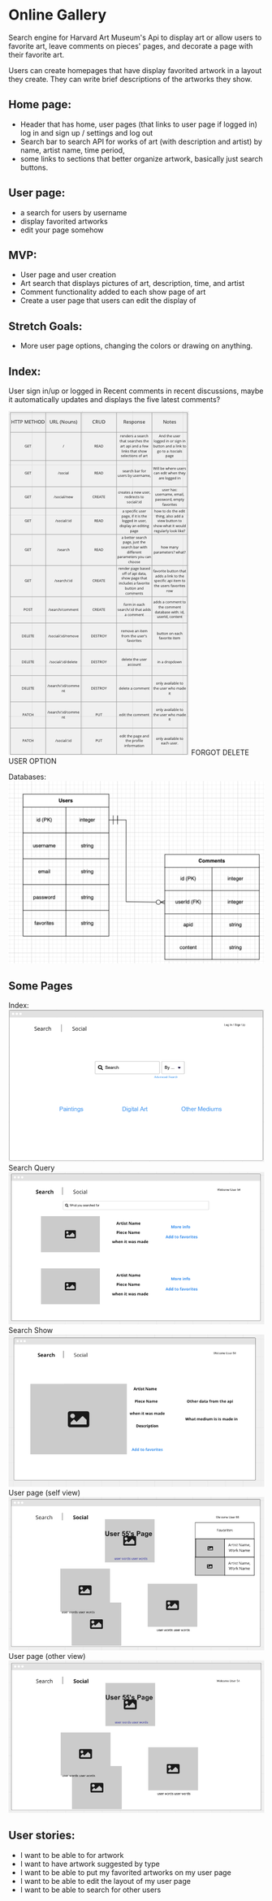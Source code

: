 # Online Gallery

Search engine for Harvard Art Museum's Api to display art or allow users to favorite art, leave comments on pieces' pages, and decorate a page with their favorite art.

Users can create homepages that have display favorited artwork in a layout they create. They can write brief descriptions of the artworks they show.


## Home page:
- Header that has home, user pages (that links to user page if logged in) log in and sign up / settings and log out
- Search bar to search API for works of art (with description and artist) by name, artist name, time period, 
- some links to sections that better organize artwork, basically just search buttons.

## User page:
- a search for users by username
- display favorited artworks
- edit your page somehow


## MVP:
- User page and user creation
- Art search that displays pictures of art, description, time, and artist
- Comment functionality added to each show page of art
- Create a user page that users can edit the display of

## Stretch Goals:
- More user page options, changing the colors or drawing on anything.

## Index:
User sign in/up or logged in
Recent comments in recent discussions, maybe it automatically updates and displays the five latest comments?

![RESTful routes](pics/RESTful.png)
FORGOT DELETE USER OPTION

Databases:
![ERD routes](pics/ERD.png)


## Some Pages
Index:
![index](pics/Index.png)
Search Query
![search](pics/search/query.png)
Search Show
![search singular page](pics/search/shw.png)
User page (self view)
![user page](pics/social/id-self-view.png)
User page (other view)
![user page regular](pics/social/id.png)

## User stories:
- I want to be able to for artwork
- I want to have artwork suggested by type 
- I want to be able to put my favorited artworks on my user page
- I want to be able to edit the layout of my user page
- I want to be able to search for other users
